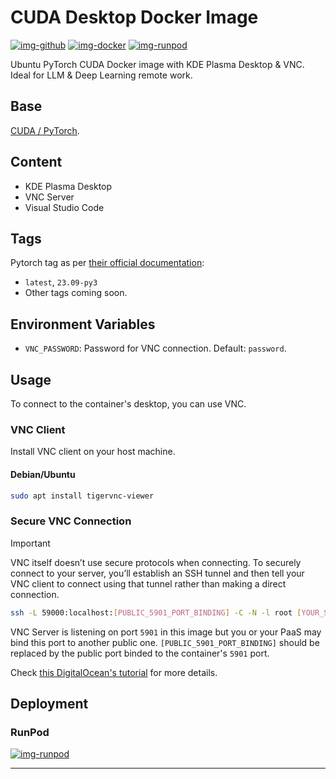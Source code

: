 # CUDA Desktop Docker Image

[![img-github]][link-github]
[![img-docker]][link-docker]
[![img-runpod]][link-runpod]

Ubuntu PyTorch CUDA Docker image with KDE Plasma Desktop & VNC. Ideal for LLM & Deep Learning remote work.

## Base

[CUDA / PyTorch](https://catalog.ngc.nvidia.com/orgs/nvidia/containers/pytorch).

## Content

- KDE Plasma Desktop
- VNC Server
- Visual Studio Code

## Tags

Pytorch tag as per [their official documentation](https://catalog.ngc.nvidia.com/orgs/nvidia/containers/pytorch/tags):

- `latest`, `23.09-py3`
- Other tags coming soon.

## Environment Variables

- `VNC_PASSWORD`: Password for VNC connection. Default: `password`.

## Usage

To connect to the container's desktop, you can use VNC.

### VNC Client

Install VNC client on your host machine.

#### Debian/Ubuntu

```sh
sudo apt install tigervnc-viewer
```

### Secure VNC Connection

> [!IMPORTANT]  
> VNC itself doesn’t use secure protocols when connecting.
> To securely connect to your server, you’ll establish an SSH tunnel
> and then tell your VNC client to connect using that tunnel rather than making a direct connection.

```sh
ssh -L 59000:localhost:[PUBLIC_5901_PORT_BINDING] -C -N -l root [YOUR_SERVER_IP]
```

VNC Server is listening on port `5901` in this image but you or your PaaS may bind this port to another public one.
`[PUBLIC_5901_PORT_BINDING]` should be replaced by the public port binded to the container's `5901` port.

Check [this DigitalOcean's tutorial](https://www.digitalocean.com/community/tutorials/how-to-install-and-configure-vnc-on-ubuntu-20-04#step-3-connecting-to-the-vnc-desktop-securely) for more details.

## Deployment

### RunPod

[![img-runpod]][link-runpod]

---

[img-docker]: https://img.shields.io/docker/pulls/ivangabriele/cuda-desktop?style=for-the-badge
[img-runpod]: https://img.shields.io/badge/RunPod-Deploy-673ab7?style=for-the-badge
[img-github]: https://img.shields.io/badge/Github-Repo-black?logo=github&style=for-the-badge
[img-github-actions]: https://img.shields.io/github/actions/workflow/status/ivangabriele/docker-cuda-desktop/main.yml?branch=main&style=for-the-badge

[link-docker]: https://hub.docker.com/r/ivangabriele/cuda-desktop
[link-github]: https://github.com/ivangabriele/docker-cuda-desktop
[link-github-actions]: https://github.com/ivangabriele/docker-cuda-desktop/actions/workflows/main.yml
[link-runpod]: https://runpod.io/gsc?template=fc1g5zbii8&ref=s0k66ov1
